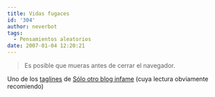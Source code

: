 ```yaml
---
title: Vidas fugaces
id: '304'
author: neverbot
tags:
  - Pensamientos aleatorios
date: 2007-01-04 12:20:21
---
```


> Es posible que mueras antes de cerrar el navegador.

Uno de los [taglines](http://en.wikipedia.org/wiki/Tagline) de [Sólo otro blog infame](http://solo.infames.org/) (cuya lectura obviamente recomiendo)